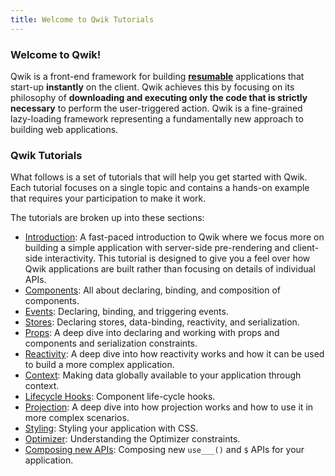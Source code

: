 ```yaml
---
title: Welcome to Qwik Tutorials
---
```


### Welcome to Qwik!

Qwik is a front-end framework for building [**resumable**](</docs/(qwik)/concepts/resumable/index.mdx>) applications that start-up **instantly** on the client. Qwik achieves this by focusing on its philosophy of **downloading and executing only the code that is strictly necessary** to perform the user-triggered action. Qwik is a fine-grained lazy-loading framework representing a fundamentally new approach to building web applications.

### Qwik Tutorials

What follows is a set of tutorials that will help you get started with Qwik. Each tutorial focuses on a single topic and contains a hands-on example that requires your participation to make it work.

The tutorials are broken up into these sections:

- [Introduction](../../../tutorial/introduction/component/index.mdx): A fast-paced introduction to Qwik where we focus more on building a simple application with server-side pre-rendering and client-side interactivity. This tutorial is designed to give you a feel over how Qwik applications are built rather than focusing on details of individual APIs.
- [Components](../../component/basic/index.mdx): All about declaring, binding, and composition of components.
- [Events](../../events/basic/index.mdx): Declaring, binding, and triggering events.
- [Stores](../../store/basic/index.mdx): Declaring stores, data-binding, reactivity, and serialization.
- [Props](../../props/basic/index.mdx): A deep dive into declaring and working with props and components and serialization constraints.
- [Reactivity](../../reactivity/template/index.mdx): A deep dive into how reactivity works and how it can be used to build a more complex application.
- [Context](../../context/basic/index.mdx): Making data globally available to your application through context.
- [Lifecycle Hooks](../../hooks/use-task/index.mdx): Component life-cycle hooks.
- [Projection](../../projection/basic/index.mdx): A deep dive into how projection works and how to use it in more complex scenarios.
- [Styling](../../style/styles/index.mdx): Styling your application with CSS.
- [Optimizer](../../qrl/optimizer/index.mdx): Understanding the Optimizer constraints.
- [Composing new APIs](../../composing/dollar/index.mdx): Composing new `use___()` and `$` APIs for your application.
